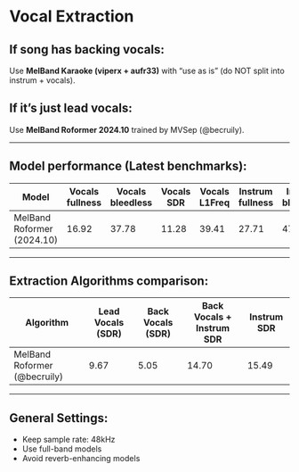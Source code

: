 # Vocal Extraction

## If song has backing vocals:
Use **MelBand Karaoke (viperx + aufr33)** with “use as is” (do NOT split into instrum + vocals).

## If it’s just lead vocals:
Use **MelBand Roformer 2024.10** trained by MVSep (@becruily).

---

## Model performance (Latest benchmarks):

| Model                      | Vocals fullness | Vocals bleedless | Vocals SDR | Vocals L1Freq | Instrum fullness | Instrum bleedless | Instrum SDR | Instrum L1Freq |
|----------------------------|-----------------|------------------|------------|---------------|------------------|-------------------|-------------|----------------|
| MelBand Roformer (2024.10) | 16.92           | 37.78            | 11.28      | 39.41         | 27.71            | 47.29             | 17.59       | 40.29          |

---

## Extraction Algorithms comparison:

| Algorithm                         | Lead Vocals (SDR) | Back Vocals (SDR) | Back Vocals + Instrum SDR | Instrum SDR |
|----------------------------------|-------------------|-------------------|---------------------------|-------------|
| MelBand Roformer (@becruily)     | 9.67              | 5.05              | 14.70                     | 15.49       |

---

## General Settings:
- Keep sample rate: 48kHz
- Use full-band models
- Avoid reverb-enhancing models
